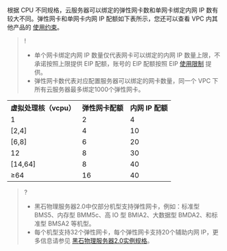 根据 CPU 不同规格，云服务器可以绑定的弹性网卡数和单网卡绑定内网 IP 数有较大不同。弹性网卡和单网卡内网 IP 配额如下表所示，您还可以查看 VPC 内其他产品的 [使用约束](https://cloud.tencent.com/doc/product/215/537)。
>!
>- 单个网卡绑定内网 IP 数量仅代表网卡可以绑定的内网 IP 数量上限，不承诺按照上限提供 EIP 配额，账号的 EIP 配额按照 EIP [使用限制](https://cloud.tencent.com/document/product/213/5733#.E8.A7.84.E5.88.99.E4.B8.8E.E9.99.90.E5.88.B6) 提供。
>- 弹性网卡数代表对应配置服务器可以绑定的网卡数量，同一个 VPC 下所有云服务器最多绑定1000个弹性网卡。
<table>
<tr>
<th>虚拟处理核（vcpu）</th>
<th>弹性网卡配额</th>
<th>内网 IP 配额</th>
</tr>
<tr>
<td>1</td>
<td>2</td>
<td>4</td>
</tr>
<tr>
<td>[2,4]</td>
<td>4</td>
<td>10</td>
</tr>
<tr>
<td>[6,8]</td>
<td>6</td>
<td>20</td>
</tr>
<tr>
<td>12</td>
<td>8</td>
<td>30</td>
</tr>
<tr>
<td>[14,64]</td>
<td>8</td>
<td>40</td>
</tr>
<tr>
<td>≥64</td>
<td>16</td>
<td>40</td>
</tr>
</table>

>?
>+ 黑石物理服务器2.0中仅部分机型支持弹性网卡，例如：标准型 BMS5、内存型 BMM5c、高 IO 型 BMIA2、大数据型 BMDA2、和标准型 BMSA2 等机型。
>+ 每个机型支持32个弹性网卡，每个弹性网卡支持20个辅助内网 IP，更多信息请参见 [黑石物理服务器2.0实例规格](https://cloud.tencent.com/document/product/386/63404#.E6.A0.87.E5.87.86.E5.9E.8B.E5.AE.9E.E4.BE.8B)。
